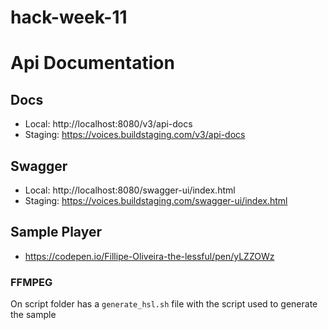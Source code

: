 # hack-week-11

# Api Documentation
## Docs
- Local: http://localhost:8080/v3/api-docs
- Staging: https://voices.buildstaging.com/v3/api-docs

## Swagger
- Local: http://localhost:8080/swagger-ui/index.html
- Staging: https://voices.buildstaging.com/swagger-ui/index.html

## Sample Player
- https://codepen.io/Fillipe-Oliveira-the-lessful/pen/yLZZOWz

### FFMPEG
On script folder has a `generate_hsl.sh` file with the script used to generate the sample